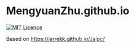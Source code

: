 # MengyuanZhu.github.io

[![MIT Licence](https://badges.frapsoft.com/os/mit/mit.svg?v=103)](https://opensource.org/licenses/mit-license.php)


Based on <https://jarrekk.github.io/Jalpc/>

